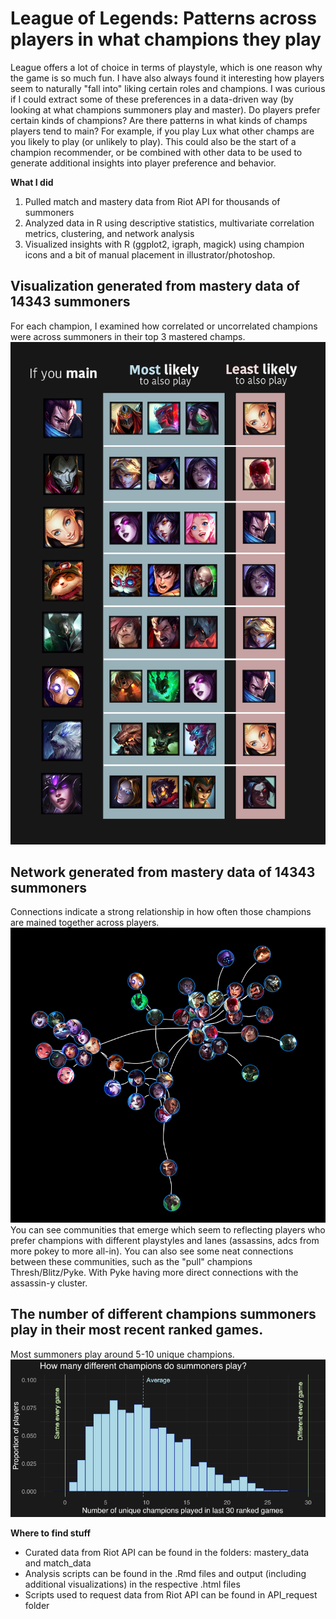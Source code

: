 # League of Legends: Patterns across players in what champions they play

League offers a lot of choice in terms of playstyle, which is one reason why the game is so much fun. I have also always found it interesting how players seem to naturally "fall into" liking certain roles and champions. I was curious if I could extract some of these preferences in a data-driven way (by looking at what champions summoners play and master). Do players prefer certain kinds of champions? Are there patterns in what kinds of champs players tend to main? For example, if you play Lux what other champs are you likely to play (or unlikely to play). This could also be the start of a champion recommender, or be combined with other data to be used to generate additional insights into player preference and behavior.

<strong> What I did </strong>
1. Pulled match and mastery data from Riot API for thousands of summoners
2. Analyzed data in R using descriptive statistics, multivariate correlation metrics, clustering, and network analysis
3. Visualized insights with R (ggplot2, igraph, magick) using champion icons and a bit of manual placement in illustrator/photoshop.

## Visualization generated from mastery data of 14343 summoners
For each champion, I examined how correlated or uncorrelated champions were across summoners in their top 3 mastered champs.
![sample visualization](graphics/mains.png) 

## Network generated from mastery data of 14343 summoners
Connections indicate a strong relationship in how often those champions are mained together across players.
![sample visualization](graphics/network.png)
You can see communities that emerge which seem to reflecting players who prefer champions with different playstyles and lanes (assassins, adcs from more pokey to more all-in). You can also see some neat connections between these communities, such as the "pull" champions Thresh/Blitz/Pyke. With Pyke having more direct connections with the assassin-y cluster.

## The number of different champions summoners play in their most recent ranked games.
Most summoners play around 5-10 unique champions. 
![sample visualization](graphics/unique.png)

<strong> Where to find stuff </strong>
- Curated data from Riot API can be found in the folders: mastery_data and match_data
- Analysis scripts can be found in the .Rmd files and output (including additional visualizations) in the respective .html files
- Scripts used to request data from Riot API can be found in API_request folder

